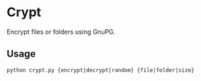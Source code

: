 # Crypt

Encrypt files or folders using GnuPG.

## Usage
```
python crypt.py {encrypt|decrypt|random} {file|folder|size}
```
